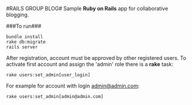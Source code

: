 #RAILS GROUP BLOG#
Sample **Ruby on Rails** app for collaborative blogging.


###To run###

    bundle install
    rake db:migrate
    rails server

After registration, account must be approved by other registered users. To activate first account and assign the 'admin' role there is a **rake** task:

    rake users:set_admin[user_login]

For example for account with login admin@admin.com:

    rake users:set_admin[admin@admin.com]
